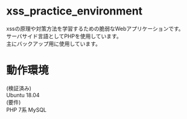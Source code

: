 # xss_practice_environment
xssの原理や対策方法を学習するための脆弱なWebアプリケーションです。  
サーバサイド言語としてPHPを使用しています。  
主にバックアップ用に使用しています。

# 動作環境
(検証済み)  
Ubuntu 18.04  
(要件)  
PHP 7系
MySQL